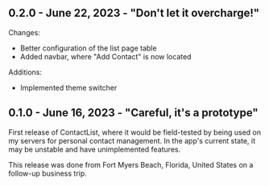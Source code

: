 ## 0.2.0 - June 22, 2023 - "Don't let it overcharge!"

Changes:

- Better configuration of the list page table
- Added navbar, where "Add Contact" is now located

Additions:

- Implemented theme switcher

## 0.1.0 - June 16, 2023 - "Careful, it's a prototype"

First release of ContactList, where it would be field-tested by being used on my servers for personal contact management. In the app's current state, it may be unstable and have unimplemented features.

This release was done from Fort Myers Beach, Florida, United States on a follow-up business trip.
